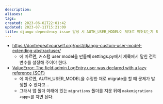 ```yaml
---
description:
aliases: 
tags: 
created: 2023-06-02T22:01:42
updated: 2023-07-11T15:21:09
title: django dependency issue 발생 시 AUTH_USER_MODEL이 제대로 박혀있는지 확인하라
---
```

- https://dontrepeatyourself.org/post/django-custom-user-model-extending-abstractuser/
	- 에 따르면, 커스텀 user model을 만들때 settings.py에서 제목에서 말한 전역변수를 설정해 주어야 한다.
- [ValueError: The field admin.LogEntry.user was declared with a lazy reference {SOF}](https://stackoverflow.com/questions/50324561/valueerror-the-field-admin-logentry-user-was-declared-with-a-lazy-reference/60060092#60060092)
	- 에 따르면, AUTH_USER_MODEL을 수정한 채로 migrate를 할 때 문제가 발생할 수 있다고...
	- 그래서 앱 폴더 아래에 있는 `migrations` 폴더를 지운 뒤에 `makemigrations <app>`를 치면 된다.